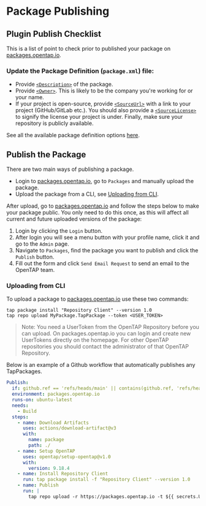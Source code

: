 Package Publishing
==================

## Plugin Publish Checklist
This is a list of point to check prior to published your package on [packages.opentap.io](https://packages.opentap.io).

### Update the Package Definition (`package.xml`) file:
* Provide [`<Description>`](https://doc.opentap.io/Developer%20Guide/Plugin%20Packaging%20and%20Versioning/#description-element) of the package.
* Provide [`<Owner>`](https://doc.opentap.io/Developer%20Guide/Plugin%20Packaging%20and%20Versioning/#owner-element). This is likely to be the company you're working for or your name.
* If your project is open-source, provide [`<SourceUrl>`](https://doc.opentap.io/Developer%20Guide/Plugin%20Packaging%20and%20Versioning/#sourceurl-element) with a link to your project (GitHub/GitLab etc.). You should also provide a [`<SourceLicense>`](https://doc.opentap.io/Developer%20Guide/Plugin%20Packaging%20and%20Versioning/#sourcelicense-element) to signify the license your project is under. Finally, make sure your repository is publicly available.

See all the available package definition options [here](https://doc.opentap.io/Developer%20Guide/Plugin%20Packaging%20and%20Versioning/#packaging-configuration-file).


## Publish the Package
There are two main ways of publishing a package.
- Login to [packages.opentap.io](https://packages.opentap.io), go to `Packages` and manually upload the package.
- Upload the package from a CLI, see [Uploading from CLI](#uploading-from-cli).

After upload, go to [packages.opentap.io](https://packages.opentap.io) and follow the steps below to make your package public. You only need to do this once, as this will affect all current and future uploaded versions of the package:
1. Login by clicking the `Login` button.
2. After login you will see a menu button with your profile name, click it and go to the `Admin` page. 
3. Navigate to `Packages`, find the package you want to publish and click the `Publish` button.
4. Fill out the form and click `Send Email Request` to send an email to the OpenTAP team.



### Uploading from CLI
To upload a package to [packages.opentap.io](https://packages.opentap.io) use these two commands:

```batch
tap package install "Repository Client" --version 1.0
tap repo upload MyPackage.TapPackage --token <USER_TOKEN>
```

> Note: You need a UserToken from the OpenTAP Repository before you can upload. On packages.opentap.io you can login and create new UserTokens directly on the homepage. For other OpenTAP repositories you should contact the administrator of that OpenTAP Repository.

Below is an example of a Github workflow that automatically publishes any TapPackages.


```yml
Publish:
  if: github.ref == 'refs/heads/main' || contains(github.ref, 'refs/heads/release') || contains(github.ref, 'refs/tags/v')
  environment: packages.opentap.io
  runs-on: ubuntu-latest
  needs:
    - Build
  steps:
    - name: Download Artifacts
      uses: actions/download-artifact@v3
      with:
        name: package
        path: ./
    - name: Setup OpenTAP
      uses: opentap/setup-opentap@v1.0
      with:
        version: 9.18.4
    - name: Install Repository Client
      run: tap package install -f "Repository Client" --version 1.0
    - name: Publish
      run: |
        tap repo upload -r https://packages.opentap.io -t ${{ secrets.USER_TOKEN }} -d /Packages/ *.TapPackage
```